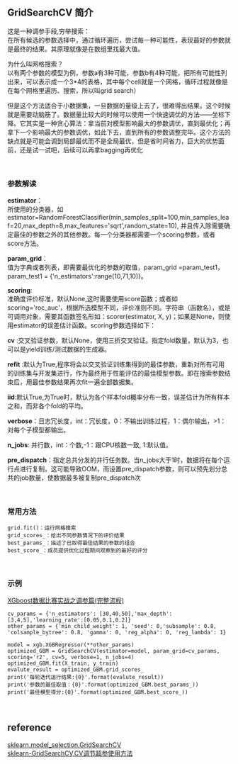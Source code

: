 ## GridSearchCV 简介
这是一种调参手段,穷举搜索：  
在所有候选的参数选择中，通过循环遍历，尝试每一种可能性，表现最好的参数就是最终的结果。其原理就像是在数组里找最大值。

为什么叫网格搜索？  
以有两个参数的模型为例，参数a有3种可能，参数b有4种可能，把所有可能性列出来，可以表示成一个3*4的表格，其中每个cell就是一个网格，循环过程就像是在每个网格里遍历、搜索，所以叫grid search）

但是这个方法适合于小数据集，一旦数据的量级上去了，很难得出结果。这个时候就是需要动脑筋了。数据量比较大的时候可以使用一个快速调优的方法——坐标下降。它其实是一种贪心算法：拿当前对模型影响最大的参数调优，直到最优化；再拿下一个影响最大的参数调优，如此下去，直到所有的参数调整完毕。这个方法的缺点就是可能会调到局部最优而不是全局最优，但是省时间省力，巨大的优势面前，还是试一试吧，后续可以再拿bagging再优化

&nbsp;
### 参数解读
**estimator**：  
所使用的分类器，如estimator=RandomForestClassifier(min_samples_split=100,min_samples_leaf=20,max_depth=8,max_features='sqrt',random_state=10), 并且传入除需要确定最佳的参数之外的其他参数。每一个分类器都需要一个scoring参数，或者score方法。

**param_grid**：  
值为字典或者列表，即需要最优化的参数的取值，param_grid =param_test1，param_test1 = {'n_estimators':range(10,71,10)}。

**scoring**:  
准确度评价标准，默认None,这时需要使用score函数；或者如scoring='roc_auc'，根据所选模型不同，评价准则不同。字符串（函数名），或是可调用对象，需要其函数签名形如：scorer(estimator, X, y)；如果是None，则使用estimator的误差估计函数。scoring参数选择如下：


**cv** :交叉验证参数，默认None，使用三折交叉验证。指定fold数量，默认为3，也可以是yield训练/测试数据的生成器。

**refit** :默认为True,程序将会以交叉验证训练集得到的最佳参数，重新对所有可用的训练集与开发集进行，作为最终用于性能评估的最佳模型参数。即在搜索参数结束后，用最佳参数结果再次fit一遍全部数据集。

**iid**:默认True,为True时，默认为各个样本fold概率分布一致，误差估计为所有样本之和，而非各个fold的平均。

**verbose**：日志冗长度，int：冗长度，0：不输出训练过程，1：偶尔输出，>1：对每个子模型都输出。

**n_jobs**: 并行数，int：个数,-1：跟CPU核数一致, 1:默认值。

**pre_dispatch**：指定总共分发的并行任务数。当n_jobs大于1时，数据将在每个运行点进行复制，这可能导致OOM，而设置pre_dispatch参数，则可以预先划分总共的job数量，使数据最多被复制pre_dispatch次

&nbsp;
### 常用方法
```
grid.fit()：运行网格搜索
grid_scores_：给出不同参数情况下的评价结果
best_params_：描述了已取得最佳结果的参数的组合
best_score_：成员提供优化过程期间观察到的最好的评分
```
&nbsp;
### 示例
[XGboost数据比赛实战之调参篇(完整流程)](https://zhuanlan.zhihu.com/p/35061092)  

```
cv_params = {'n_estimators': [30,40,50],'max_depth': [3,4,5],'learning_rate':[0.05,0.1,0.2]}
other_params = {'min_child_weight': 1, 'seed': 0,'subsample': 0.8, 'colsample_bytree': 0.8, 'gamma': 0, 'reg_alpha': 0, 'reg_lambda': 1}

model = xgb.XGBRegressor(**other_params)
optimized_GBM = GridSearchCV(estimator=model, param_grid=cv_params, scoring='r2', cv=5, verbose=1, n_jobs=4)
optimized_GBM.fit(X_train, y_train)
evalute_result = optimized_GBM.grid_scores_
print('每轮迭代运行结果:{0}'.format(evalute_result))
print('参数的最佳取值：{0}'.format(optimized_GBM.best_params_))
print('最佳模型得分:{0}'.format(optimized_GBM.best_score_))
```

&nbsp;
## reference
[sklearn.model_selection.GridSearchCV](https://scikit-learn.org/stable/modules/generated/sklearn.model_selection.GridSearchCV.html)  
[sklearn-GridSearchCV,CV调节超参使用方法](https://blog.csdn.net/u012969412/article/details/72973055)
